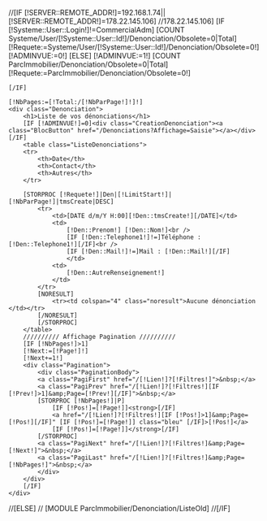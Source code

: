 //[IF [!SERVER::REMOTE_ADDR!]=192.168.1.74||[!SERVER::REMOTE_ADDR!]=178.22.145.106]
	//178.22.145.106]
	[IF [!Systeme::User::Login!]!=CommercialAdm]
		[COUNT Systeme/User/[!Systeme::User::Id!]/Denonciation/Obsolete=0|Total]
		[!Requete:=Systeme/User/[!Systeme::User::Id!]/Denonciation/Obsolete=0!]
		[!ADMINVUE:=0!]
	[ELSE]
		[!ADMINVUE:=1!]
		[COUNT ParcImmobilier/Denonciation/Obsolete=0|Total]
		[!Requete:=ParcImmobilier/Denonciation/Obsolete=0!]
		
	[/IF]
	
	[!NbPages:=[!Total:/[!NbParPage!]!]!]
	<div class="Denonciation">
		<h1>Liste de vos dénonciations</h1>
		[IF [!ADMINVUE!]=0]<div class="CreationDenonciation"><a class="BlocButton" href="/Denonciations?Affichage=Saisie"></a></div>[/IF]
		<table class="ListeDenonciations">
		<tr>
			<th>Date</th>
			<th>Contact</th>
			<th>Autres</th>
		</tr>
	
		[STORPROC [!Requete!]|Den|[!LimitStart!]|[!NbParPage!]|tmsCreate|DESC]
			<tr>
				<td>[DATE d/m/Y H:00][!Den::tmsCreate!][/DATE]</td>
				<td>
					[!Den::Prenom!] [!Den::Nom!]<br />
					[IF [!Den::Telephone1!]!=]Téléphone : [!Den::Telephone1!][/IF]<br />
					[IF [!Den::Mail!]!=]Mail : [!Den::Mail!][/IF]
					</td>
				<td>
					[!Den::AutreRenseignement!]
				</td>
			</tr>
			[NORESULT]
				<tr><td colspan="4" class="noresult">Aucune dénonciation </td></tr>
			[/NORESULT]
			[/STORPROC]
		</table>
		////////// Affichage Pagination //////////
		[IF [!NbPages!]>1]
		[!Next:=[!Page!]!]
		[!Next+=1!]
		<div class="Pagination">
			<div class="PaginationBody">
			<a class="PagiFirst" href="/[!Lien!]?[!Filtres!]">&nbsp;</a>
			<a class="PagiPrev" href="/[!Lien!]?[!Filtres!][IF [!Prev!]>1]&amp;Page=[!Prev!][/IF]">&nbsp;</a>
			[STORPROC [!NbPages!]|P]
				[IF [!Pos!]=[!Page!]]<strong>[/IF]
				<a href="/[!Lien!]?[!Filtres!][IF [!Pos!]>1]&amp;Page=[!Pos!][/IF]" [IF [!Pos!]=[!Page!]] class="bleu" [/IF]>[!Pos!]</a>
				[IF [!Pos!]=[!Page!]]</strong>[/IF]
			[/STORPROC]
			<a class="PagiNext" href="/[!Lien!]?[!Filtres!]&amp;Page=[!Next!]">&nbsp;</a>
			<a class="PagiLast" href="/[!Lien!]?[!Filtres!]&amp;Page=[!NbPages!]">&nbsp;</a>
			</div>
		</div>
		[/IF]
	</div>
//[ELSE]
//	[MODULE ParcImmobilier/Denonciation/ListeOld]
//[/IF]